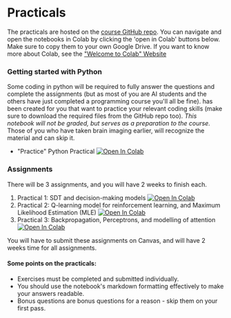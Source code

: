 # Practicals 

The practicals are hosted on the [course GitHub repo](https://github.com/tknapen/NMCP_AI_2020). You can navigate and open the notebooks in Colab by clicking the 'open in Colab' buttons below. Make sure to copy them to your own Google Drive. If you want to know more about Colab, see the ["Welcome to Colab" Website](https://colab.research.google.com)

### Getting started with Python

Some coding in python will be required to fully answer the questions and complete the assignments (but as most of you are AI students and the others have just completed a programming course you'll all be fine). has been created for you that want to practice your relevant coding skills (make sure to download the required files from the GitHub repo too). *This notebook will not be graded, but serves as a preparation to the course.* Those of you who have taken brain imaging earlier, will recognize the material and can skip it.

- "Practice" Python Practical [![Open In Colab](https://colab.research.google.com/assets/colab-badge.svg)](https://colab.research.google.com/github/tknapen/NMCP_AI_2020/blob/main/practicals/python_tutorial.ipynb)

### Assignments

There will be 3 assignments, and you will have 2 weeks to finish each.

1. Practical 1: SDT and decision-making models [![Open In Colab](https://colab.research.google.com/assets/colab-badge.svg)](https://colab.research.google.com/github/tknapen/NMCP_AI_2020/blob/main/practicals/practical_1.ipynb)
2. Practical 2: Q-learning model for reinforcement learning, and Maximum Likelihood Estimation (MLE) [![Open In Colab](https://colab.research.google.com/assets/colab-badge.svg)](https://colab.research.google.com/github/tknapen/NMCP_AI_2020/blob/main/practicals/practical_2.ipynb)
3. Practical 3: Backpropagation, Perceptrons, and modelling of attention [![Open In Colab](https://colab.research.google.com/assets/colab-badge.svg)](https://colab.research.google.com/github/tknapen/NMCP_AI_2020/blob/main/practicals/practical_3.ipynb)

You will have to submit these assignments on Canvas, and will have 2 weeks time for all assignments.

#### Some points on the practicals:

- Exercises must be completed and submitted individually.
- You should use the notebook's markdown formatting effectively to make your answers readable. 
- Bonus questions are bonus questions for a reason - skip them on your first pass.